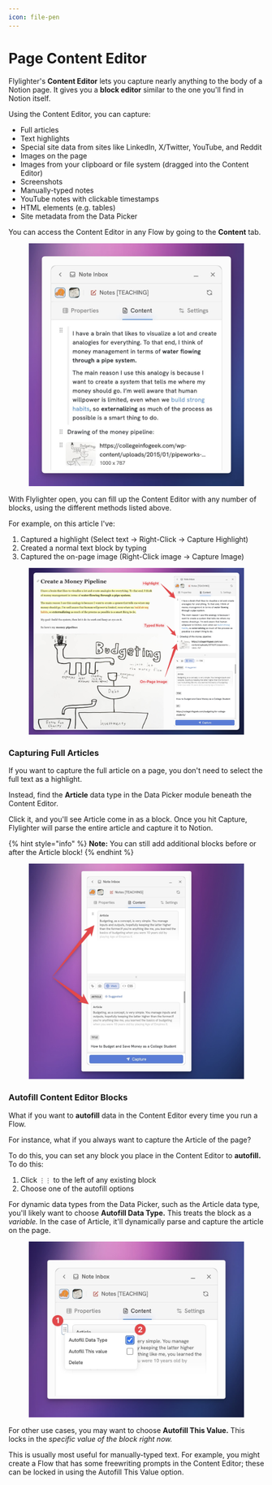 ```yaml
---
icon: file-pen
---
```


# Page Content Editor

Flylighter's **Content Editor** lets you capture nearly anything to the body of a Notion page. It gives you a **block editor** similar to the one you'll find in Notion itself.

Using the Content Editor, you can capture:

* Full articles
* Text highlights
* Special site data from sites like LinkedIn, X/Twitter, YouTube, and Reddit
* Images on the page
* Images from your clipboard or file system (dragged into the Content Editor)
* Screenshots
* Manually-typed notes
* YouTube notes with clickable timestamps
* HTML elements (e.g. tables)
* Site metadata from the Data Picker

You can access the Content Editor in any Flow by going to the **Content** tab.

<figure><img src="../.gitbook/assets/62667.jpeg" alt=""><figcaption></figcaption></figure>

With Flylighter open, you can fill up the Content Editor with any number of blocks, using the different methods listed above.

For example, on this article I've:

1. Captured a highlight (Select text → Right-Click → Capture Highlight)
2. Created a normal text block by typing
3. Captured the on-page image (Right-Click image → Capture Image)

<figure><img src="../.gitbook/assets/25462.jpeg" alt=""><figcaption></figcaption></figure>

### Capturing Full Articles

If you want to capture the full article on a page, you don't need to select the full text as a highlight.

Instead, find the **Article** data type in the Data Picker module beneath the Content Editor.

Click it, and you'll see Article come in as a block. Once you hit Capture, Flylighter will parse the entire article and capture it to Notion.

{% hint style="info" %}
**Note:** You can still add additional blocks before or after the Article block!
{% endhint %}

<figure><img src="../.gitbook/assets/58025.jpeg" alt=""><figcaption></figcaption></figure>

### Autofill Content Editor Blocks

What if you want to **autofill** data in the Content Editor every time you run a Flow.

For instance, what if you always want to capture the Article of the page?

To do this, you can set any block you place in the Content Editor to **autofill.** To do this:

1. Click `⋮⋮` to the left of any existing block
2. Choose one of the autofill options

For dynamic data types from the Data Picker, such as the Article data type, you'll likely want to choose **Autofill Data Type.** This treats the block as a _variable._ In the case of Article, it'll dynamically parse and capture the article on the page.

<figure><img src="../.gitbook/assets/85195.jpeg" alt=""><figcaption></figcaption></figure>

For other use cases, you may want to choose **Autofill This Value.** This locks in the _specific value of the block right now._&#x20;

This is usually most useful for manually-typed text. For example, you might create a Flow that has some freewriting prompts in the Content Editor; these can be locked in using the Autofill This Value option.
